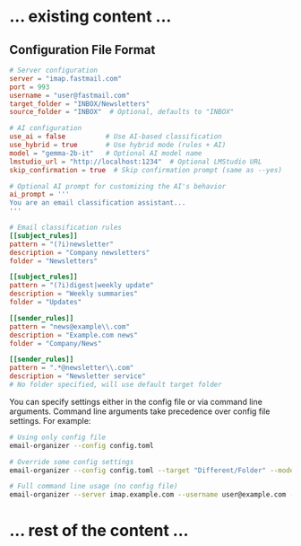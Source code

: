 # ... existing content ...

## Configuration File Format

```toml
# Server configuration
server = "imap.fastmail.com"
port = 993
username = "user@fastmail.com"
target_folder = "INBOX/Newsletters"
source_folder = "INBOX"  # Optional, defaults to "INBOX"

# AI configuration
use_ai = false          # Use AI-based classification
use_hybrid = true       # Use hybrid mode (rules + AI)
model = "gemma-2b-it"   # Optional AI model name
lmstudio_url = "http://localhost:1234"  # Optional LMStudio URL
skip_confirmation = true  # Skip confirmation prompt (same as --yes)

# Optional AI prompt for customizing the AI's behavior
ai_prompt = '''
You are an email classification assistant...
'''

# Email classification rules
[[subject_rules]]
pattern = "(?i)newsletter"
description = "Company newsletters"
folder = "Newsletters"

[[subject_rules]]
pattern = "(?i)digest|weekly update"
description = "Weekly summaries"
folder = "Updates"

[[sender_rules]]
pattern = "news@example\\.com"
description = "Example.com news"
folder = "Company/News"

[[sender_rules]]
pattern = ".*@newsletter\\.com"
description = "Newsletter service"
# No folder specified, will use default target folder
```

You can specify settings either in the config file or via command line arguments. Command line arguments take precedence over config file settings. For example:

```bash
# Using only config file
email-organizer --config config.toml

# Override some config settings
email-organizer --config config.toml --target "Different/Folder" --model "different-model"

# Full command line usage (no config file)
email-organizer --server imap.example.com --username user@example.com --target Newsletters
```

# ... rest of the content ... 